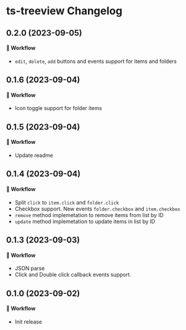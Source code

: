 ts-treeview Changelog
=================

## 0.2.0 (2023-09-05)

#### 🔧 Workflow
* `edit`, `delete`, `add` buttons and events support for items and folders

## 0.1.6 (2023-09-04)

#### 🔧 Workflow
* Icon toggle support for folder items

## 0.1.5 (2023-09-04)

#### 🔧 Workflow
* Update readme

## 0.1.4 (2023-09-04)

#### 🔧 Workflow
* Split `click` to `item.click` and `folder.click`
* Checkbox support. New events `folder.checkbox` and `item.checkbox`
* `remove` method implemetation to remove items from list by ID
* `update` method implemetation to update items in list by ID

## 0.1.3 (2023-09-03)

#### 🔧 Workflow
* JSON parse
* Click and Double click callback events support.

## 0.1.0 (2023-09-02)

#### 🔧 Workflow
* Init release
